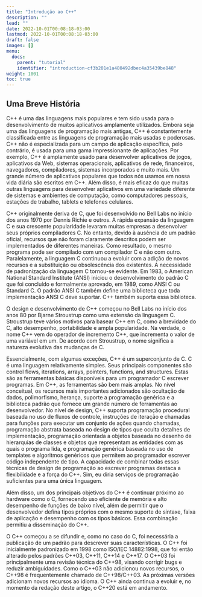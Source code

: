 ```yaml
---
title: "Introdução ao C++"
description: ""
lead: ""
date: 2022-10-01T00:08:18-03:00
lastmod: 2022-10-01T00:08:18-03:00
draft: false
images: []
menu:
  docs:
    parent: "tutorial"
    identifier: "introduction-cf3b201e1a480492dbec4a35439be848"
weight: 1001
toc: true
---
```

## Uma Breve História

C++ é uma das linguagens mais populares e tem sido usada para o desenvolvimento de muitos aplicativos amplamente utilizados. Embora seja uma das linguagens de programação mais antigas, C++ é constantemente classificada entre as linguagens de programação mais usadas e poderosas. C++ não é especializada para um campo de aplicação específica, pelo contrário, é usada para uma gama impressionante de aplicações. Por exemplo, C++ é amplamente usado para desenvolver aplicativos de jogos, aplicativos da Web, sistemas operacionais, aplicativos de rede, financeiros, navegadores, compiladores, sistemas incorporados e muito mais. Um grande número de aplicativos populares que todos nós usamos em nossa vida diária são escritos em C++. Além disso, é mais eficaz do que muitas outras linguagens para desenvolver aplicativos em uma variedade diferente de sistemas e ambientes de computação, como computadores pessoais, estações de trabalho, tablets e telefones celulares.

C++ originalmente deriva de C, que foi desenvolvido no Bell Labs no início dos anos 1970 por Dennis Richie e outros. A rápida expansão da linguagem C e sua crescente popularidade levaram muitas empresas a desenvolver seus próprios compiladores C. No entanto, devido à ausência de um padrão oficial, recursos que não foram claramente descritos podem ser implementados de diferentes maneiras. Como resultado, o mesmo programa pode ser compilado com um compilador C e não com outro. Paralelamente, a linguagem C continuou a evoluir com a adição de novos recursos e a substituição ou obsolescência dos existentes. A necessidade de padronização da linguagem C tornou-se evidente. Em 1983, o American National Standard Institute (ANSI) iniciou o desenvolvimento do padrão C que foi concluído e formalmente aprovado, em 1989, como ANSI C ou Standard C. O padrão ANSI C também define uma biblioteca que toda implementação ANSI C deve suportar. C++ também suporta essa biblioteca.

O design e desenvolvimento de C++ começou no Bell Labs no início dos anos 80 por Bjarne Stroustrup como uma extensão da linguagem C. Stroustrup teve vários motivos para basear C++ em C, como a brevidade do C, alto desempenho, portabilidade e ampla popularidade. Na verdade, o nome C++ vem do operador de incremento C++, que incrementa o valor de uma variável em um. De acordo com Stroustrup, o nome significa a natureza evolutiva das mudanças de C.

Essencialmente, com algumas exceções, C++ é um superconjunto de C. C é uma linguagem relativamente simples. Seus principais componentes são control flows, iterations, arrays, pointers, functions, and structures. Estas são as ferramentas básicas disponíveis para um programador C escrever programas. Em C++, as ferramentas são bem mais amplas. No nível conceitual, os recursos mais importantes adicionados são ocultação de dados, polimorfismo, herança, suporte a programação genérica e a biblioteca padrão que fornece um grande número de ferramentas ao desenvolvedor. No nível de design, C++ suporta programação procedural baseada no uso de fluxos de controle, instruções de iteração e chamadas para funções para executar um conjunto de ações quando chamadas, programação abstrata baseada no design de tipos que oculta detalhes de implementação, programação orientada a objetos baseada no desenho de hierarquias de classes e objetos que representam as entidades com as quais o programa lida, e programação genérica baseada no uso de templates e algoritmos genéricos que permitem ao programador escrever código independente de tipo. A capacidade de combinar todas essas técnicas de design de programação ao escrever programas destaca a flexibilidade e a força do C++. Sim, eu diria serviços de programação suficientes para uma única linguagem.

Além disso, um dos principais objetivos do C++ é continuar próximo ao hardware como o C, fornecendo uso eficiente de memória e alto desempenho de funções de baixo nível, além de permitir que o desenvolvedor defina tipos próprios com o mesmo suporte de sintaxe, faixa de aplicação e desempenho com os tipos básicos. Essa combinação permitiu a disseminação do C++.

O C++ começou a se difundir e, como no caso do C, foi necessária a publicação de um padrão para descrever suas características. O C++ foi inicialmente padronizado em 1998 como ISO/IEC 14882:1998, que foi então alterado pelos padrões C++03, C++11, C++14 e C++17. O C++03 foi principalmente uma revisão técnica do C++98, visando corrigir bugs e reduzir ambiguidades. Como o C++03 não adicionou novos recursos, o C++98 é frequentemente chamado de C++98/C++03. As próximas versões adicionam novos recursos ao idioma. O C++ ainda continua a evoluir e, no momento da redação deste artigo, o C++20 está em andamento. 
 



